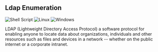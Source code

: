 ## Ldap Enumeration
![Shell Script](https://img.shields.io/badge/shell_script-%23121011.svg?style=for-the-badge&logo=gnu-bash&logoColor=white) ![Linux](https://img.shields.io/badge/Linux-FCC624?style=for-the-badge&logo=linux&logoColor=black) ![Windows](https://img.shields.io/badge/Windows-0078D6?style=for-the-badge&logo=windows&logoColor=white)

LDAP (Lightweight Directory Access Protocol) 
a software protocol for enabling anyone to locate data about organizations, individuals and other resources such as files and devices in a network -- whether on the public internet or a corporate intranet.
